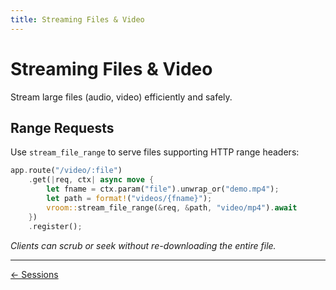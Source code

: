```yaml
---
title: Streaming Files & Video
---
```


# Streaming Files & Video

Stream large files (audio, video) efficiently and safely.

## Range Requests

Use `stream_file_range` to serve files supporting HTTP range headers:

```rust
app.route("/video/:file")
    .get(|req, ctx| async move {
        let fname = ctx.param("file").unwrap_or("demo.mp4");
        let path = format!("videos/{fname}");
        vroom::stream_file_range(&req, &path, "video/mp4").await
    })
    .register();
```

*Clients can scrub or seek without re-downloading the entire file.*

---

[← Sessions](07-sessions-cookies.md)